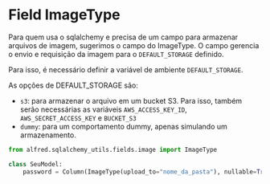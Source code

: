 # Field ImageType

Para quem usa o sqlalchemy e precisa de um campo para armazenar arquivos de imagem, sugerimos o campo do ImageType.
O campo gerencia o envio e requisição da imagem para o `DEFAULT_STORAGE` definido.

Para isso, é necessário definir a variável de ambiente `DEFAULT_STORAGE`.

As opções de DEFAULT_STORAGE são:

- `s3`: para armazenar o arquivo em um bucket S3. Para isso, também serão necessárias as variáveis `AWS_ACCESS_KEY_ID`, `AWS_SECRET_ACCESS_KEY` e `BUCKET_S3`
- `dummy`: para um comportamento dummy, apenas simulando um armazenamento.

```python
from alfred.sqlalchemy_utils.fields.image import ImageType

class SeuModel:
    password = Column(ImageType(upload_to="nome_da_pasta"), nullable=True)

```
